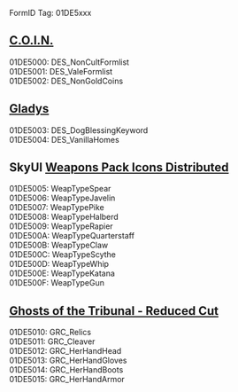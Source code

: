 FormID Tag: 01DE5xxx

## [C.O.I.N.](https://github.com/PierreDespereaux/C.O.I.N.)
01DE5000: DES_NonCultFormlist\
01DE5001: DES_ValeFormlist\
01DE5002: DES_NonGoldCoins

## [Gladys](https://www.nexusmods.com/skyrimspecialedition/mods/50164)
01DE5003: DES_DogBlessingKeyword\
01DE5004: DES_VanillaHomes

## SkyUI [Weapons Pack Icons Distributed]()
01DE5005: WeapTypeSpear\
01DE5006: WeapTypeJavelin\
01DE5007: WeapTypePike\
01DE5008: WeapTypeHalberd\
01DE5009: WeapTypeRapier\
01DE500A: WeapTypeQuarterstaff\
01DE500B: WeapTypeClaw\
01DE500C: WeapTypeScythe\
01DE500D: WeapTypeWhip\
01DE500E: WeapTypeKatana\
01DE500F: WeapTypeGun

## [Ghosts of the Tribunal - Reduced Cut]()
01DE5010: GRC_Relics\
01DE5011: GRC_Cleaver\
01DE5012: GRC_HerHandHead\
01DE5013: GRC_HerHandGloves\
01DE5014: GRC_HerHandBoots\
01DE5015: GRC_HerHandArmor
